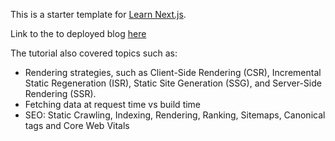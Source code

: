 This is a starter template for [Learn Next.js](https://nextjs.org/learn).

Link to the to deployed blog [here](https://nextjs-blog-weld-xi-74.vercel.app/)

The tutorial also covered topics such as:
<ul>
  <li>Rendering strategies, such as Client-Side Rendering (CSR), Incremental Static Regeneration (ISR), Static Site Generation (SSG), and Server-Side Rendering (SSR).</li>
  <li>Fetching data at request time vs build time</li>
  <li>SEO: Static Crawling, Indexing, Rendering, Ranking, Sitemaps, Canonical tags and Core Web Vitals</li>
</ul>
